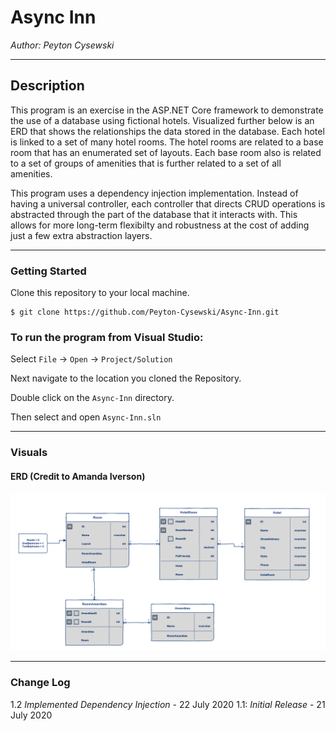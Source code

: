 # Async Inn

*Author: Peyton Cysewski*

----

## Description
This program is an exercise in the ASP.NET Core framework to demonstrate the use of a database using fictional hotels. Visualized further below is an ERD that shows the relationships the data stored in the database. Each hotel is linked to a set of many hotel rooms. The hotel rooms are related to a base room that has an enumerated set of layouts. Each base room also is related to a set of groups of amenities that is further related to a set of all amenities.<br/>

This program uses a dependency injection implementation. Instead of having a universal controller, each controller that directs CRUD operations is abstracted through the part of the database that it interacts with. This allows for more long-term flexibilty and robustness at the cost of adding just a few extra abstraction layers.

---

### Getting Started
Clone this repository to your local machine.

```
$ git clone https://github.com/Peyton-Cysewski/Async-Inn.git
```

### To run the program from Visual Studio:
Select ```File``` -> ```Open``` -> ```Project/Solution```

Next navigate to the location you cloned the Repository.

Double click on the ```Async-Inn``` directory.

Then select and open ```Async-Inn.sln```

---

### Visuals

#### ERD (Credit to Amanda Iverson)
![Entity Relationship Diagram](./assets/ERD.png)

---

### Change Log
1.2 *Implemented Dependency Injection* - 22 July 2020
1.1: *Initial Release* - 21 July 2020  
